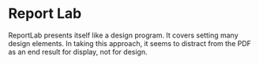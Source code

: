 # Report Lab
ReportLab presents itself like a design program. It covers setting many design elements. In taking this approach, it seems to distract from the PDF as an end result for display, not for design.
